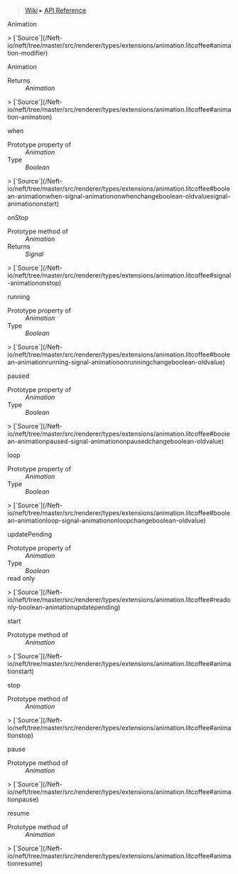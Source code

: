 > [Wiki](Home) ▸ [API Reference](API-Reference)

Animation
<dl></dl>
> [`Source`](/Neft-io/neft/tree/master/src/renderer/types/extensions/animation.litcoffee#animation-modifier)

Animation
<dl><dt>Returns</dt><dd><i>Animation</i></dd></dl>
> [`Source`](/Neft-io/neft/tree/master/src/renderer/types/extensions/animation.litcoffee#animation-animation)

when
<dl><dt>Prototype property of</dt><dd><i>Animation</i></dd><dt>Type</dt><dd><i>Boolean</i></dd></dl>
> [`Source`](/Neft-io/neft/tree/master/src/renderer/types/extensions/animation.litcoffee#boolean-animationwhen-signal-animationonwhenchangeboolean-oldvaluesignal-animationonstart)

onStop
<dl><dt>Prototype method of</dt><dd><i>Animation</i></dd><dt>Returns</dt><dd><i>Signal</i></dd></dl>
> [`Source`](/Neft-io/neft/tree/master/src/renderer/types/extensions/animation.litcoffee#signal-animationonstop)

running
<dl><dt>Prototype property of</dt><dd><i>Animation</i></dd><dt>Type</dt><dd><i>Boolean</i></dd></dl>
> [`Source`](/Neft-io/neft/tree/master/src/renderer/types/extensions/animation.litcoffee#boolean-animationrunning-signal-animationonrunningchangeboolean-oldvalue)

paused
<dl><dt>Prototype property of</dt><dd><i>Animation</i></dd><dt>Type</dt><dd><i>Boolean</i></dd></dl>
> [`Source`](/Neft-io/neft/tree/master/src/renderer/types/extensions/animation.litcoffee#boolean-animationpaused-signal-animationonpausedchangeboolean-oldvalue)

loop
<dl><dt>Prototype property of</dt><dd><i>Animation</i></dd><dt>Type</dt><dd><i>Boolean</i></dd></dl>
> [`Source`](/Neft-io/neft/tree/master/src/renderer/types/extensions/animation.litcoffee#boolean-animationloop-signal-animationonloopchangeboolean-oldvalue)

updatePending
<dl><dt>Prototype property of</dt><dd><i>Animation</i></dd><dt>Type</dt><dd><i>Boolean</i></dd><dt>read only</dt></dl>
> [`Source`](/Neft-io/neft/tree/master/src/renderer/types/extensions/animation.litcoffee#readonly-boolean-animationupdatepending)

start
<dl><dt>Prototype method of</dt><dd><i>Animation</i></dd></dl>
> [`Source`](/Neft-io/neft/tree/master/src/renderer/types/extensions/animation.litcoffee#animationstart)

stop
<dl><dt>Prototype method of</dt><dd><i>Animation</i></dd></dl>
> [`Source`](/Neft-io/neft/tree/master/src/renderer/types/extensions/animation.litcoffee#animationstop)

pause
<dl><dt>Prototype method of</dt><dd><i>Animation</i></dd></dl>
> [`Source`](/Neft-io/neft/tree/master/src/renderer/types/extensions/animation.litcoffee#animationpause)

resume
<dl><dt>Prototype method of</dt><dd><i>Animation</i></dd></dl>
> [`Source`](/Neft-io/neft/tree/master/src/renderer/types/extensions/animation.litcoffee#animationresume)

